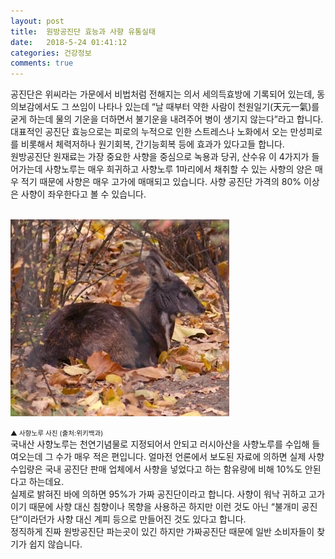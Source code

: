 ```yaml
---
layout: post
title:  원방공진단 효능과 사향 유통실태
date:   2018-5-24 01:41:12
categories: 건강정보
comments: true
---
```






<p>공진단은 위씨라는 가문에서 비법처럼 전해지는 의서 세의득효방에 기록되어 있는데, 동의보감에서도 그 쓰임이 나타나 있는데 “날 때부터 약한 사람이 천원일기(天元一氣)를 굳게 하는데 물의 기운을 더하면서 불기운을 내려주어 병이 생기지 않는다”라고 합니다.<br>대표적인 공진단 효능으로는 피로의 누적으로 인한 스트레스나 노화에서 오는 만성피로를 비롯해서 체력저하나 원기회복, 간기능회복 등에 효과가 있다고들 합니다.<br>원방공진단 원재료는 가장 중요한 사향을 중심으로 녹용과 당귀, 산수유 이 4가지가 들어가는데 사향노루는 매우 희귀하고 사향노루 1마리에서 채취할 수 있는 사향의 양은 매우 적기 때문에 사향은 매우 고가에 매매되고 있습니다. 사향 공진단 가격의 80% 이상은 사향이 좌우한다고 볼 수 있습니다.

<br><img class="image" src="/images/thdfrthdft.jpg" alt=""/><br>


<span style="font-size: 8pt;">▲ 사향노루 사진 (출처:위키백과)</span><br>국내산 사향노루는 천연기념물로 지정되어서 안되고 러시아산을 사향노루를 수입해 들여오는데 그 수가 매우 적은 편입니다. 얼마전 언론에서 보도된 자료에 의하면 실제 사향 수입량은 국내 공진단 판매 업체에서 사향을 넣었다고 하는 함유량에 비해 10%도 안된다고 하는데요.<br>실제로 밝혀진 바에 의하면 95%가 가짜 공진단이라고 합니다. 사향이 워낙 귀하고 고가이기 때문에 사향 대신 침향이나 목향을 사용하곤 하지만 이런 것도 아닌 “불개미 공진단”이라던가 사향 대신 계피 등으로 만들어진 것도 있다고 합니다.<br>정직하게 진짜 원방공진단 파는곳이 있긴 하지만 가짜공진단 때문에 일반 소비자들이 찾기가 쉽지 않습니다.<br></p>